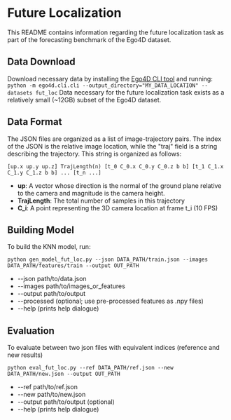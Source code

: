 ﻿# Future Localization

This README contains information regarding the future localization task as part of the forecasting benchmark of the Ego4D dataset.


## Data Download

Download necessary data by installing the [Ego4D CLI tool](https://github.com/facebookresearch/Ego4d/blob/main/ego4d/cli/README.md) and running: 
`python -m ego4d.cli.cli --output_directory="MY_DATA_LOCATION" --datasets fut_loc` 
Data necessary for the future localization task exists as a relatively small (~12GB) subset of the Ego4D dataset. 

## Data Format

The JSON files are organized as a list of image-trajectory pairs. The index of the JSON is the relative image location, while the "traj" field is a string describing the trajectory. This string is organized as follows:

    [up.x up.y up.z] TrajLength(n) [t_0 C_0.x C_0.y C_0.z b b] [t_1 C_1.x C_1.y C_1.z b b] ... [t_n ...]

 - **up**: A vector whose direction is the normal of the ground plane relative to the camera and
   magnitude is the camera height. 
 - **TrajLength**: The total number of
   samples in this trajectory 
- **C_i**: A point representing the 3D camera
   location at frame t_i (10 FPS)

## Building Model

To build the KNN model, run:

    python gen_model_fut_loc.py --json DATA_PATH/train.json --images DATA_PATH/features/train --output OUT_PATH

- -\-json path/to/data.json
- -\-images path/to/images_or_features
- -\-output path/to/output
- -\-processed (optional; use pre-processed features as .npy files)
- -\-help (prints help dialogue)



## Evaluation
To evaluate between two json files with equivalent indices (reference and new results)

    python eval_fut_loc.py --ref DATA_PATH/ref.json --new DATA_PATH/new.json --output OUT_PATH

- -\-ref path/to/ref.json
- -\-new path/to/new.json
- -\-output path/to/output (optional)
- -\-help (prints help dialogue)

